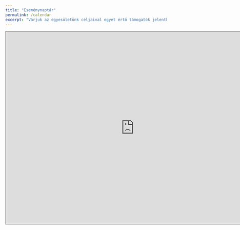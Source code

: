 ```yaml
---
title: "Eseménynaptár"
permalink: /calendar
excerpt: "Várjuk az egyesületünk céljaival egyet értő támogatók jelentkezését!"
---
```


<iframe src="https://calendar.google.com/calendar/embed?mode=AGENDA&amp;height=600&amp;wkst=2&amp;bgcolor=%23ffffff&amp;src=du05dgqv9ibe041aokilbh3pnk%40group.calendar.google.com&amp;color=%23865A5A&amp;ctz=Europe%2FBudapest" style="border:solid 1px #777" width="800" height="600" frameborder="0" scrolling="no"></iframe>
